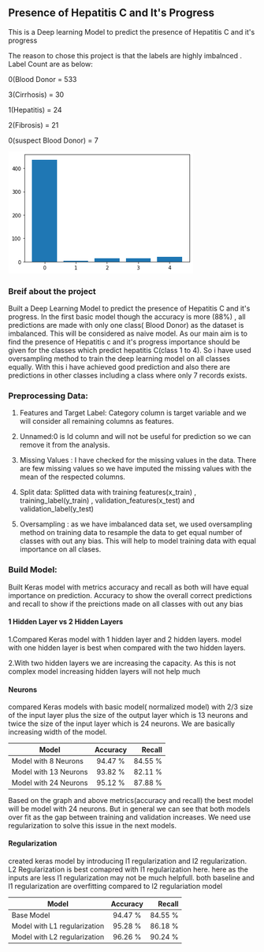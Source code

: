 
<h2>Presence of Hepatitis C and It's Progress </h2>

This is a Deep learning Model to predict the presence of Hepatitis C  and it's progress

The reason to chose this project is that the labels are highly imbalnced . Label Count are as below:

0(Blood Donor =            533

3(Cirrhosis) =            30

1(Hepatitis) =          24

2(Fibrosis) =       21

0(suspect Blood Donor)  =       7

![alt text](https://github.com/karthikkodakandla/Hepatitis-C-and-It-s-progress/blob/master/download.png "Histogram")

<h3>Breif about the project</h3>

Built a Deep Learning Model to predict the presence of Hepatitis C  and it's progress. In the first basic model though the accuracy is more (88%) , all predictions are made with only one class( Blood Donor) as the dataset is imbalanced. This will be considered as naive model. As our main aim is to find the presence of Hepatitis c and it's progress importance should be given for the classes which predict hepatitis C(class 1 to 4). So i have used oversampling method to train the deep learning model on all classes equally. With this i have achieved good prediction and also there are predictions in other classes including a class where only 7 records exists.

<h3>Preprocessing Data:</h3>

1. Features and Target Label: Category column is target variable and we will consider all remaining columns as features. 

2. Unnamed:0 is Id column and will not be useful for prediction so we can remove it from the analysis.

3. Missing Values : I have checked for the missing values in the data. There are few missing values so we have imputed the missing values with the mean of the respected columns.

4. Split data: Splitted data with training features(x_train) , training_label(y_train) , validation_features(x_test) and validation_label(y_test)

5. Oversampling : as we have imbalanced data set, we used oversampling method on training data to resample the data to get equal number of classes with out any bias. This will help to model training data with equal importance on all clases.

<h3>Build Model:</h3>
Built Keras model with metrics accuracy and recall as both will have equal importance on prediction. Accuracy to show the overall correct predictions and recall to show if the preictions made on all classes with out any bias

<h4> 1 Hidden Layer vs 2 Hidden Layers</h4>

1.Compared Keras model with 1 hidden layer and 2 hidden layers. model with one hidden layer is best when compared with the two hidden layers.

2.With two hidden layers we are increasing the capacity. As this is not complex model increasing hidden layers will not help much 

<h4>Neurons</h4>

compared Keras models with basic model( normalized model) with 2/3 size of the input layer plus the size of the output layer which is 13 neurons and twice the size of the input layer which is 24 neurons. We are basically increasing width of the model. 


| Model                | Accuracy      | Recall  |
| -------------        |:-------------:| -----:  |
| Model with 8 Neurons | 94.47 %       | 84.55 % |
| Model with 13 Neurons| 93.82 %       | 82.11 % |
| Model with 24 Neurons| 95.12 %       | 87.88 % |

Based on the graph and above metrics(accuracy and recall) the best model will be model with 24 neurons. But in general we can see that both models over fit as the gap between training and validation increases. We need use regularization to solve this issue in the next models.

<h4> Regularization</h4>
created keras model by introducing l1 regularization and l2 regularization. L2 Regularization is best comapred with l1 regularization here. here as the inputs are less l1 regularization may not be much helpfull. both baseline and l1 regularization are overfitting compared to l2 regulariation model



| Model                | Accuracy      | Recall  |
| -------------        |:-------------:| -----:  |
| Base Model | 94.47 %       | 84.55 % |
| Model with L1 regularization| 95.28 %       | 86.18 % |
| Model with L2 regularization| 96.26 %       | 90.24 % |


